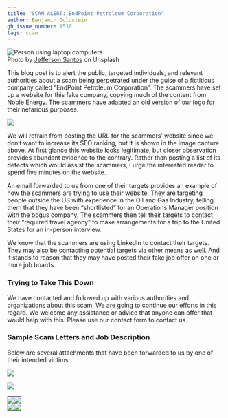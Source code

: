 ```yaml
---
title: "SCAM ALERT: EndPoint Petroleum Corporation"
author: Benjamin Goldstein
gh_issue_number: 1530
tags: scam
---
```


<img src="/blog/2019/06/22/endpoint-petroleum-scam/image-0.jpg" alt="Person using laptop computers" /><br>Photo by <a href="https://unsplash.com/photos/9SoCnyQmkzI">Jefferson Santos</a> on Unsplash

[//]: # (from https://unsplash.com/license - Unsplash grants you an irrevocable, nonexclusive, worldwide copyright license to download, copy, modify, distribute, perform, and use photos from Unsplash for free, including for commercial purposes, without permission from or attributing the photographer or Unsplash.)

This blog post is to alert the public, targeted individuals, and relevant authorities about a scam being perpetrated under the guise of a fictitious company called “EndPoint Petroleum Corporation”. The scammers have set up a website for this fake company, copying much of the content from [Noble Energy](https://www.nblenergy.com). The scammers have adapted an old version of our logo for their nefarious purposes.

![](/blog/2019/06/22/endpoint-petroleum-scam/image-1.jpg)

We will refrain from posting the URL for the scammers’ website since we don’t want to increase its SEO ranking, but it is shown in the image capture above. At first glance this website looks legitimate, but closer observation provides abundant evidence to the contrary. Rather than posting a list of its defects which would assist the scammers, I urge the interested reader to spend five minutes on the website.

An email forwarded to us from one of their targets provides an example of how the scammers are trying to use their website. They are targeting people outside the US with experience in the Oil and Gas Industry, telling them that they have been “shortlisted” for an Operations Manager position with the bogus company. The scammers then tell their targets to contact their “required travel agency” to make arrangements for a trip to the United States for an in-person interview. 

We know that the scammers are using LinkedIn to contact their targets. They may also be contacting potential targets via other means as well. And it stands to reason that they may have posted their fake job offer on one or more job boards.

### Trying to Take This Down

We have contacted and followed up with various authorities and organizations about this scam. We are going to continue our efforts in this regard. We welcome any assistance or advice that anyone can offer that would help with this. Please use our contact form to contact us.

### Sample Scam Letters and Job Description

Below are several attachments that have been forwarded to us by one of their intended victims:

![](/blog/2019/06/22/endpoint-petroleum-scam/image-2.jpg)

![](/blog/2019/06/22/endpoint-petroleum-scam/image-3.jpg)

<table>
  <tr>
    <td style="background-color: white; padding: 0">
      <img src="/blog/2019/06/22/endpoint-petroleum-scam/image-4.jpg" />
    </td>
    <td style="background-color: white; padding: 0">
      <img src="/blog/2019/06/22/endpoint-petroleum-scam/image-5.jpg" />
    </td>
  </tr>
  <tr>
    <td style="background-color: white; padding: 0">
      <img src="/blog/2019/06/22/endpoint-petroleum-scam/image-6.jpg" />
    </td>
    <td style="background-color: white; padding: 0">
      <img src="/blog/2019/06/22/endpoint-petroleum-scam/image-7.jpg" />
    </td>
  </tr>
</table>

